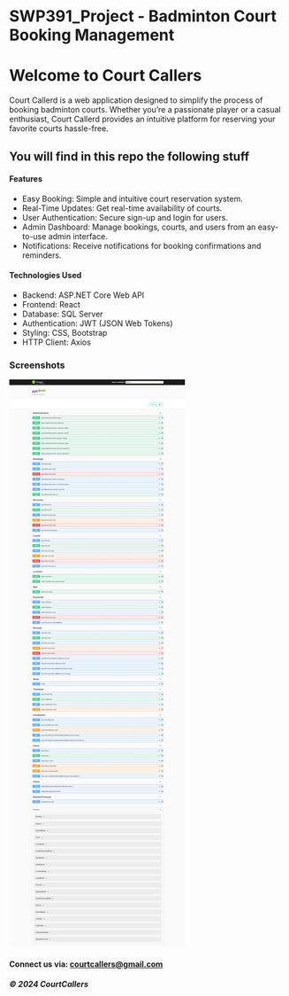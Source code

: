 # SWP391_Project - Badminton Court Booking Management
# Welcome to Court Callers

Court Callerd is a web application designed to simplify the process of booking badminton courts. Whether you’re a passionate player or a casual enthusiast, Court Callerd provides an intuitive platform for reserving your favorite courts hassle-free.

## You will find in this repo the following stuff

#### Features
* Easy Booking: Simple and intuitive court reservation system.
* Real-Time Updates: Get real-time availability of courts.
* User Authentication: Secure sign-up and login for users.
* Admin Dashboard: Manage bookings, courts, and users from an easy-to-use admin interface.
* Notifications: Receive notifications for booking confirmations and reminders.

#### Technologies Used
* Backend: ASP.NET Core Web API
* Frontend: React
* Database: SQL Server
* Authentication: JWT (JSON Web Tokens)
* Styling: CSS, Bootstrap
* HTTP Client: Axios

### Screenshots
![APIPage](https://github.com/halinhtvn3a/SWP391_Project/blob/main/screenshots/APIPage.jpeg)

#### Connect us via: courtcallers@gmail.com

##### &#169; 2024 CourtCallers
